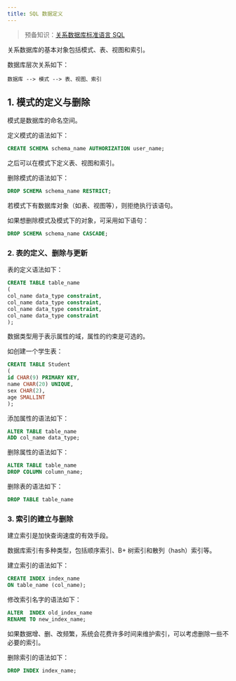```yaml
---
title: SQL 数据定义
---
```


> 预备知识：[关系数据库标准语言 SQL](/db/sql)

关系数据库的基本对象包括模式、表、视图和索引。

数据库层次关系如下：

```
数据库 --> 模式 --> 表、视图、索引
```

## 1. 模式的定义与删除

模式是数据库的命名空间。

定义模式的语法如下：

```sql
CREATE SCHEMA schema_name AUTHORIZATION user_name;
```

之后可以在模式下定义表、视图和索引。

删除模式的语法如下：

```sql
DROP SCHEMA schema_name RESTRICT;
```

若模式下有数据库对象（如表、视图等），则拒绝执行该语句。

如果想删除模式及模式下的对象，可采用如下语句：

```sql
DROP SCHEMA schema_name CASCADE;
```

### 2. 表的定义、删除与更新

表的定义语法如下：

```sql
CREATE TABLE table_name
(
col_name data_type constraint, 
col_name data_type constraint, 
col_name data_type constraint, 
col_name data_type constraint
);
```

数据类型用于表示属性的域，属性的约束是可选的。

如创建一个学生表：

```sql
CREATE TABLE Student
(
id CHAR(9) PRIMARY KEY, 
name CHAR(20) UNIQUE, 
sex CHAR(2), 
age SMALLINT 
);
```

添加属性的语法如下：

```sql
ALTER TABLE table_name 
ADD col_name data_type;
```

删除属性的语法如下：

```sql
ALTER TABLE table_name
DROP COLUMN column_name;
```

删除表的语法如下：

```sql
DROP TABLE table_name
```

### 3. 索引的建立与删除

建立索引是加快查询速度的有效手段。

数据库索引有多种类型，包括顺序索引、B+ 树索引和散列（hash）索引等。

建立索引的语法如下：

```sql
CREATE INDEX index_name
ON table_name (col_name);
```

修改索引名字的语法如下：

```sql
ALTER  INDEX old_index_name
RENAME TO new_index_name;
```

如果数据增、删、改频繁，系统会花费许多时间来维护索引，可以考虑删除一些不必要的索引。

删除索引的语法如下：

```sql
DROP INDEX index_name;
```